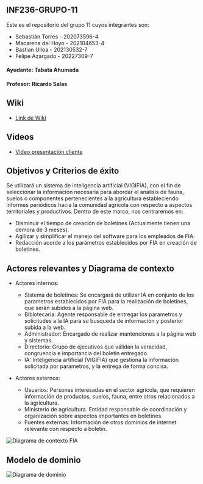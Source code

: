 ## INF236-GRUPO-11

Este es el repositorio del grupo 11 cuyos integrantes son:

* Sebastián Torres - 202073596-4
* Macarena del Hoyo - 202104653-4
* Bastian Ulloa - 202130532-7
* Felipe Azargado - 20227309-7

#### Ayudante: Tabata Ahumada
#### Profesor: Ricardo Salas

## Wiki

* [Link de Wiki](https://github.com/SebaUSM/hito-1/wiki)

## Videos

* [Video presentación cliente](https://www.youtube.com/watch?v=abJau21SDIk)

## Objetivos y Criterios de éxito

Se utilizará un sistema de inteligencia artificial (VIGIFIA), con el fin de seleccionar la información necesaria para abordar el analisis de fauna, suelos o componentes pertenecientes a la agricultura estableciendo informes periódicos hacia la comunidad agrícola con respecto a aspectos territoriales y productivos. Dentro de este marco, nos centraremos en:
* Disminuir el tiempo de creación de boletines (Actualmente tienen una demora de 3 meses).
* Agilizar y simplificar el manejo del software para los empleados de FIA.
* Redacción acorde a los parámetros establecidos por FIA en creación de boletines.

## Actores relevantes y Diagrama de contexto
* Actores internos:
  * Sistema de boletines: Se encargará de utilizar IA en conjunto de los parametros establecidos por FIA para la realización de boletines, que serán subidos a la página web.
  * Biblotecaria: Agente responsable de entregar los parametros y solicitudes a la IA para su busqueda de información y posterior subida a la web.
  * Administrador: Encargado de realizar mantenciones a la página web y sistemas.
  * Directorio: Grupo de ejecutivos que válidan la veracidad, congruencia e importancia del boletin entregado.
  * IA: Inteligencia artificial (VIGIFIA) que gestiona la información solicitada por parametros, y la entrega de forma concisa.

* Actores externos:
  * Usuarios: Personas interesadas en el sector agrícola, que requieren información de productos, suelos, fauna, entre otros relacionados a la agricultura.
  * Ministerio de agricultura. Entidad responsable de coordinación y organización sobre aspectos importantes en boletines.
  * Fuentes externas: Información de otros dominios de internet relevante con respecto a boletin.

![Diagrama de contexto FIA](https://github.com/user-attachments/assets/54a0d89e-105f-44b4-8739-540a2f0b6713)

## Modelo de dominio

![Diagrama de dominio](https://github.com/user-attachments/assets/43755cc0-720d-4ba4-9f61-603ea4ca479e)
